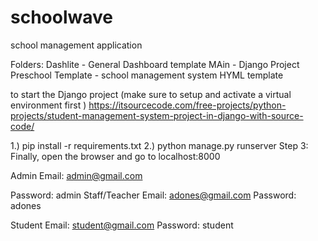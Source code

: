 # schoolwave
school management application


Folders:
Dashlite - General Dashboard template
MAin - Django Project
Preschool Template - school management system HYML template


to start the Django project (make sure to setup and activate a virtual environment first )
https://itsourcecode.com/free-projects/python-projects/student-management-system-project-in-django-with-source-code/

1.) pip install -r requirements.txt
2.) python manage.py runserver
Step 3: Finally, open the browser and go to localhost:8000

Admin
Email: admin@gmail.com

Password: admin
Staff/Teacher
Email: adones@gmail.com
Password: adones

Student
Email: student@gmail.com
Password: student